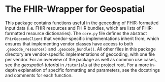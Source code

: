 # The FHIR-Wrapper for Geospatial

This package contains functions useful in the geocoding of FHIR-formatted input data (i.e. FHIR resources and FHIR bundles, which are lists of FHIR-formatted resource dictionaries). The `core.py` file defines the abstract `FhirGeocodeClient` that vendor-specific implementations inherit from, which ensures that implementing vendor classes have access to both `.geocode_resource()` and `.geocode_bundle()`. All other files in this package directory are vendor-specific implementations of geocoding, with one file per vendor. For an overview of the package as well as common use cases, see the _geospatial-tutorial_ in `/tutorials` at the project root. For a more in-depth explanation of specific formatting and parameters, see the docstrings and comments for each function.